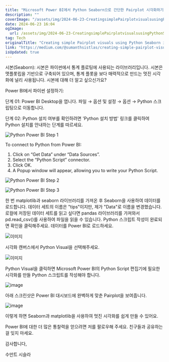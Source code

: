 ```yaml
---
title: "Microsoft Power BI에서 Python Seaborn으로 간단한 Pairplot 시각화하기 방법"
description: ""
coverImage: "/assets/img/2024-06-23-CreatingsimplePairplotvisualsusingPythonSeaborninMicrosoftPowerBI_0.png"
date: 2024-06-23 16:04
ogImage:
  url: /assets/img/2024-06-23-CreatingsimplePairplotvisualsusingPythonSeaborninMicrosoftPowerBI_0.png
tag: Tech
originalTitle: "Creating simple Pairplot visuals using Python Seaborn in Microsoft Power BI"
link: "https://medium.com/@sumanthsistlas/creating-simple-pairplot-visuals-using-python-seaborn-in-microsoft-power-bi-ab9384726e88"
isUpdated: true
---
```


시본(Seaborn): 시본은 파이썬에서 통계 플로팅에 사용되는 라이브러리입니다. 시본은 맷플롯립을 기반으로 구축되어 있으며, 통계 플롯을 보다 매력적으로 만드는 멋진 시각화에 널리 사용됩니다. 시본에 대해 더 알고 싶으신가요?

Power BI에서 파이썬 설정하기:

단계 01: Power BI Desktop을 엽니다. 파일 → 옵션 및 설정 → 옵션 → Python 스크립팅으로 이동합니다.

단계 02: Python 설치 여부를 확인하려면 'Python 설치 방법' 링크를 클릭하여 Python 설치를 안내하는 단계를 따르세요.

<div class="content-ad"></div>

![Python Power BI Step 1](/assets/img/2024-06-23-CreatingsimplePairplotvisualsusingPythonSeaborninMicrosoftPowerBI_0.png)

To connect to Python from Power BI:

1. Click on “Get Data” under “Data Sources”.
2. Select the “Python Script” connector.
3. Click OK.
4. A Popup window will appear, allowing you to write your Python Script.

![Python Power BI Step 2](/assets/img/2024-06-23-CreatingsimplePairplotvisualsusingPythonSeaborninMicrosoftPowerBI_1.png)

![Python Power BI Step 3](/assets/img/2024-06-23-CreatingsimplePairplotvisualsusingPythonSeaborninMicrosoftPowerBI_2.png)

<div class="content-ad"></div>

한 번 matplotlib과 seaborn 라이브러리를 가져온 후 Seaborn을 사용하여 데이터를 로드합니다. 데이터 세트의 이름은 "tips"이지만, 제가 "Data"로 이름을 변경했습니다. 로컬에 저장된 데이터 세트를 읽고 싶다면 pandas 라이브러리를 가져와서 pd.read_csv()를 사용하여 파일을 읽을 수 있습니다. Python 스크립트 작성이 완료되면 확인을 클릭해주세요. 데이터를 Power BI로 로드하세요.

![이미지](/assets/img/2024-06-23-CreatingsimplePairplotvisualsusingPythonSeaborninMicrosoftPowerBI_3.png)

시각화 캔버스에서 Python Visual을 선택해주세요.

![이미지](/assets/img/2024-06-23-CreatingsimplePairplotvisualsusingPythonSeaborninMicrosoftPowerBI_4.png)

<div class="content-ad"></div>

Python Visual을 클릭하면 Microsoft Power BI의 Python Script 편집기에 필요한 시각화를 만들 Python 스크립트를 작성해야 합니다.

![image](/assets/img/2024-06-23-CreatingsimplePairplotvisualsusingPythonSeaborninMicrosoftPowerBI_5.png)

아래 스크린샷은 Power BI 대시보드에 완벽하게 맞춘 Pairplot을 보여줍니다.

![image](/assets/img/2024-06-23-CreatingsimplePairplotvisualsusingPythonSeaborninMicrosoftPowerBI_6.png)

<div class="content-ad"></div>

이렇게 하면 Seaborn과 matplotlib을 사용하여 멋진 시각화를 쉽게 만들 수 있어요.

Power BI에 대한 더 많은 통찰력을 얻으려면 저를 팔로우해 주세요. 친구들과 공유하는 걸 잊지 마세요.

감사합니다,

수만트 시슬라
